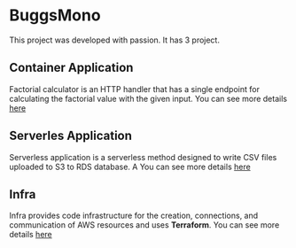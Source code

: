 # BuggsMono

This project was developed with passion. It has 3 project.

## Container Application
Factorial calculator is an HTTP handler that has a single endpoint for calculating the factorial value with the given input.
You can see more details [here](./container/readme.md)

## Serverles Application
Serverless application is a serverless method designed to write CSV files uploaded to S3 to RDS database. A
You can see more details [here](./serverless/readme.md)

## Infra
Infra provides code infrastructure for the creation, connections, and communication of AWS resources and uses **Terraform**.
You can see more details [here](./infra/readme.md)
